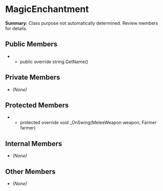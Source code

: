 # MagicEnchantment

**Summary:** Class purpose not automatically determined. Review members for details.

## Public Members
- - public override string GetName()

## Private Members
- *(None)*

## Protected Members
- - protected override void _OnSwing(MeleeWeapon weapon, Farmer farmer)

## Internal Members
- *(None)*

## Other Members
- *(None)*
